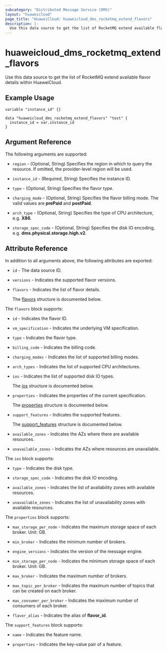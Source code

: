 ```yaml
---
subcategory: "Distributed Message Service (DMS)"
layout: "huaweicloud"
page_title: "HuaweiCloud: huaweicloud_dms_rocketmq_extend_flavors"
description: |-
  Use this data source to get the list of RocketMQ extend available flavor details within HuaweiCloud.
---
```


# huaweicloud_dms_rocketmq_extend_flavors

Use this data source to get the list of RocketMQ extend available flavor details within HuaweiCloud.

## Example Usage

```hcl
variable "instance_id" {}

data "huaweicloud_dms_rocketmq_extend_flavors" "test" {
  instance_id = var.instance_id
}
```

## Argument Reference

The following arguments are supported:

* `region` - (Optional, String) Specifies the region in which to query the resource.
  If omitted, the provider-level region will be used.

* `instance_id` - (Required, String) Specifies the instance ID.

* `type` - (Optional, String) Specifies the flavor type.

* `charging_mode` - (Optional, String) Specifies the flavor billing mode. The valid values are **prePaid** and **postPaid**.

* `arch_type` - (Optional, String) Specifies the type of CPU architecture, e.g. **X86**.

* `storage_spec_code` - (Optional, String) Specifies the disk IO encoding, e.g. **dms.physical.storage.high.v2**.

## Attribute Reference

In addition to all arguments above, the following attributes are exported:

* `id` - The data source ID.

* `versions` - Indicates the supported flavor versions.

* `flavors` - Indicates the list of flavor details.

  The [flavors](#flavors_struct) structure is documented below.

<a name="flavors_struct"></a>
The `flavors` block supports:

* `id` - Indicates the flavor ID.

* `vm_specification` - Indicates the underlying VM specification.

* `type` - Indicates the flavor type.

* `billing_code` - Indicates the billing code.

* `charging_modes` - Indicates the list of supported billing modes.

* `arch_types` - Indicates the list of supported CPU architectures.

* `ios` - Indicates the list of supported disk IO types.

  The [ios](#flavors_ios_struct) structure is documented below.

* `properties` - Indicates the properties of the current specification.

  The [properties](#flavors_properties_struct) structure is documented below.

* `support_features` - Indicates the supported features.

  The [support_features](#flavors_support_features_struct) structure is documented below.

* `available_zones` - Indicates the AZs where there are available resources.

* `unavailable_zones` - Indicates the AZs where resources are unavailable.

<a name="flavors_ios_struct"></a>
The `ios` block supports:

* `type` - Indicates the disk type.

* `storage_spec_code` - Indicates the disk IO encoding.

* `available_zones` - Indicates the list of availability zones with available resources.

* `unavailable_zones` - Indicates the list of unavailability zones with available resources.

<a name="flavors_properties_struct"></a>
The `properties` block supports:

* `max_storage_per_node` - Indicates the maximum storage space of each broker. Unit: GB.

* `min_broker` - Indicates the minimum number of brokers.

* `engine_versions` - Indicates the version of the message engine.

* `min_storage_per_node` - Indicates the minimum storage space of each broker. Unit: GB.

* `max_broker` - Indicates the maximum number of brokers.

* `max_topic_per_broker` - Indicates the maximum number of topics that can be created on each broker.

* `max_consumer_per_broker` - Indicates the maximum number of consumers of each broker.

* `flavor_alias` - Indicates the alias of **flavor_id**.

<a name="flavors_support_features_struct"></a>
The `support_features` block supports:

* `name` - Indicates the feature name.

* `properties` - Indicates the key-value pair of a feature.
